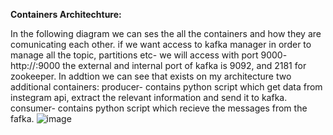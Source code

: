 **Containers Architechture:**

In the following diagram we can ses the all the containers and how they are comunicating each other.
if we want access to kafka manager in order to manage all the topic, partitions etc- we will access with port 9000- http://<ip>:9000
the external and internal port of kafka is 9092, and 2181 for zookeeper.
In addtion we can see that exists on my architecture two additional containers:
  producer- contains python script which get data from instegram api, extract the relevant information and send it to kafka.
  consumer- contains python script which recieve the messages from the fafka.
![image](https://user-images.githubusercontent.com/93048074/142061074-427dc4f3-18ee-4eee-bd99-e807723c073c.png)
